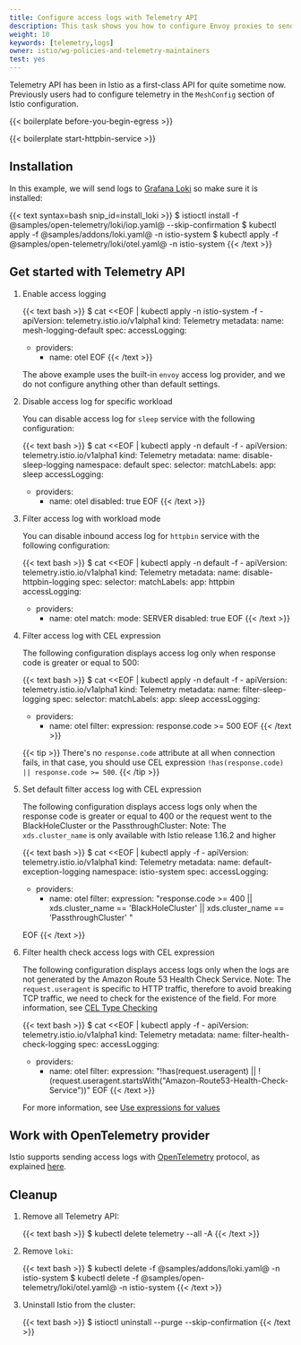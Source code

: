 ```yaml
---
title: Configure access logs with Telemetry API
description: This task shows you how to configure Envoy proxies to send access logs with Telemetry API.
weight: 10
keywords: [telemetry,logs]
owner: istio/wg-policies-and-telemetry-maintainers
test: yes
---
```


Telemetry API has been in Istio as a first-class API for quite sometime now.
Previously users had to configure telemetry in the `MeshConfig` section of Istio configuration.

{{< boilerplate before-you-begin-egress >}}

{{< boilerplate start-httpbin-service >}}

## Installation

In this example, we will send logs to [Grafana Loki](https://grafana.com/oss/loki/) so make sure it is installed:

{{< text syntax=bash snip_id=install_loki >}}
$ istioctl install -f @samples/open-telemetry/loki/iop.yaml@ --skip-confirmation
$ kubectl apply -f @samples/addons/loki.yaml@ -n istio-system
$ kubectl apply -f @samples/open-telemetry/loki/otel.yaml@ -n istio-system
{{< /text >}}

## Get started with Telemetry API

1. Enable access logging

    {{< text bash >}}
    $ cat <<EOF | kubectl apply -n istio-system -f -
    apiVersion: telemetry.istio.io/v1alpha1
    kind: Telemetry
    metadata:
      name: mesh-logging-default
    spec:
      accessLogging:
      - providers:
        - name: otel
    EOF
    {{< /text >}}

    The above example uses the built-in `envoy` access log provider, and we do not configure anything other than default settings.

1. Disable access log for specific workload

    You can disable access log for `sleep` service with the following configuration:

    {{< text bash >}}
    $ cat <<EOF | kubectl apply -n default -f -
    apiVersion: telemetry.istio.io/v1alpha1
    kind: Telemetry
    metadata:
      name: disable-sleep-logging
      namespace: default
    spec:
      selector:
        matchLabels:
          app: sleep
      accessLogging:
      - providers:
        - name: otel
        disabled: true
    EOF
    {{< /text >}}

1. Filter access log with workload mode

    You can disable inbound access log for `httpbin` service with the following configuration:

    {{< text bash >}}
    $ cat <<EOF | kubectl apply -n default -f -
    apiVersion: telemetry.istio.io/v1alpha1
    kind: Telemetry
    metadata:
      name: disable-httpbin-logging
    spec:
      selector:
        matchLabels:
          app: httpbin
      accessLogging:
      - providers:
        - name: otel
        match:
          mode: SERVER
        disabled: true
    EOF
    {{< /text >}}

1. Filter access log with CEL expression

    The following configuration displays access log only when response code is greater or equal to 500:

    {{< text bash >}}
    $ cat <<EOF | kubectl apply -n default -f -
    apiVersion: telemetry.istio.io/v1alpha1
    kind: Telemetry
    metadata:
      name: filter-sleep-logging
    spec:
      selector:
        matchLabels:
          app: sleep
      accessLogging:
      - providers:
        - name: otel
        filter:
          expression: response.code >= 500
    EOF
    {{< /text >}}

   {{< tip >}}
   There's no `response.code` attribute at all when connection fails, in that case, you should use CEL expression `!has(response.code) || response.code >= 500`. 
   {{< /tip >}}

1. Set default filter access log with CEL expression

    The following configuration displays access logs only when the response code is greater or equal to 400 or the request went to the BlackHoleCluster or the PassthroughCluster:
    Note: The `xds.cluster_name` is only available with Istio release 1.16.2 and higher

    {{< text bash >}}
    $ cat <<EOF | kubectl apply -f -
    apiVersion: telemetry.istio.io/v1alpha1
    kind: Telemetry
    metadata:
      name: default-exception-logging
      namespace: istio-system
    spec:
      accessLogging:
      - providers:
        - name: otel
        filter:
          expression: "response.code >= 400 || xds.cluster_name == 'BlackHoleCluster' ||  xds.cluster_name == 'PassthroughCluster' "

    EOF
    {{< /text >}}

1. Filter health check access logs with CEL expression

    The following configuration displays access logs only when the logs are not generated by the Amazon Route 53 Health Check Service.
    Note: The `request.useragent` is specific to HTTP traffic, therefore to avoid breaking TCP traffic, we need to check for the existence of the field.
    For more information, see [CEL Type Checking](https://kubernetes.io/docs/reference/using-api/cel/#type-checking)

    {{< text bash >}}
    $ cat <<EOF | kubectl apply -f -
    apiVersion: telemetry.istio.io/v1alpha1
    kind: Telemetry
    metadata:
      name: filter-health-check-logging
    spec:
      accessLogging:
      - providers:
        - name: otel
        filter:
          expression: "!has(request.useragent) || !(request.useragent.startsWith("Amazon-Route53-Health-Check-Service"))"
    EOF
    {{< /text >}}

    For more information, see [Use expressions for values](/docs/tasks/observability/metrics/customize-metrics/#use-expressions-for-values)

## Work with OpenTelemetry provider

Istio supports sending access logs with [OpenTelemetry](https://opentelemetry.io/) protocol, as explained [here](/docs/tasks/observability/logs/otel-provider).

## Cleanup

1.  Remove all Telemetry API:

    {{< text bash >}}
    $ kubectl delete telemetry --all -A
    {{< /text >}}

1.  Remove `loki`:

    {{< text bash >}}
    $ kubectl delete -f @samples/addons/loki.yaml@ -n istio-system
    $ kubectl delete -f @samples/open-telemetry/loki/otel.yaml@ -n istio-system
    {{< /text >}}

1.  Uninstall Istio from the cluster:

    {{< text bash >}}
    $ istioctl uninstall --purge --skip-confirmation
    {{< /text >}}
